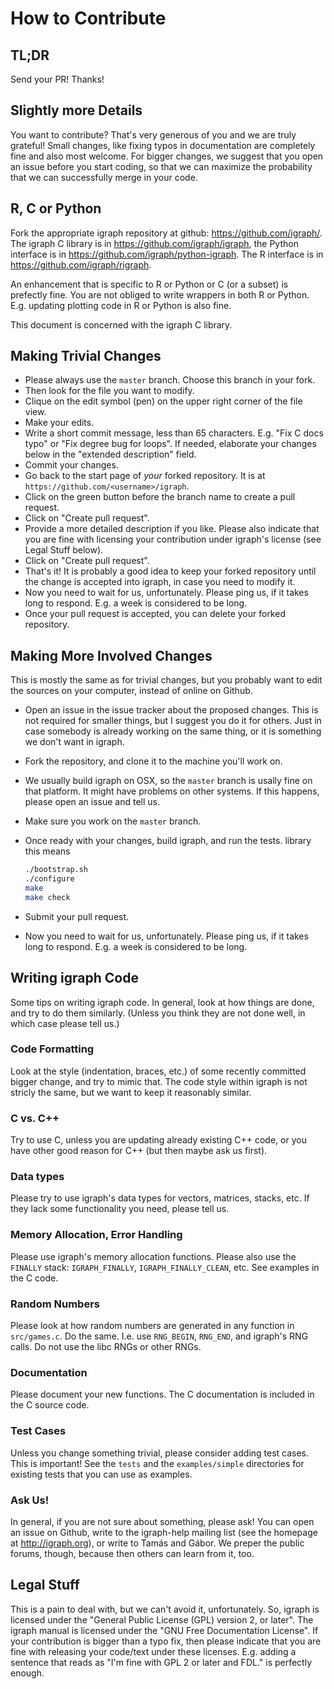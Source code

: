 
# How to Contribute

## TL;DR

Send your PR! Thanks!

## Slightly more Details

You want to contribute? That's very generous of you and we are truly
grateful! Small changes, like fixing typos in documentation are
completely fine and also most welcome. For bigger changes, we suggest
that you open an issue before you start coding, so that we can maximize
the probability that we can successfully merge in your code.

## R, C or Python

Fork the appropriate igraph repository at github: https://github.com/igraph/.
The igraph C library is in https://github.com/igraph/igraph, the Python
interface is in https://github.com/igraph/python-igraph. The R interface is
in https://github.com/igraph/rigraph.

An enhancement that is specific to R or Python or C (or a subset) is prefectly
fine. You are not obliged to write wrappers in both R or Python. E.g. updating
plotting code in R or Python is also fine.

This document is concerned with the igraph C library.

## Making Trivial Changes

* Please always use the `master` branch. Choose this branch in your
  fork.
* Then look for the file you want to modify.
* Clique on the edit symbol (pen) on the upper right corner of the file view.
* Make your edits.
* Write a short commit message, less than 65 characters. E.g.
  "Fix C docs typo" or "Fix degree bug for loops". If needed, elaborate
  your changes below in the "extended description" field.
* Commit your changes.
* Go back to the start page of *your* forked repository. It is at
  `https://github.com/<username>/igraph`.
* Click on the green button before the branch name to create a pull request.
* Click on "Create pull request".
* Provide a more detailed description if you like. Please also indicate that
  you are fine with licensing your contribution under igraph's license (see
  Legal Stuff below).
* Click on "Create pull request".
* That's it! It is probably a good idea to keep your forked repository
  until the change is accepted into igraph, in case you need to modify it.
* Now you need to wait for us, unfortunately. Please ping us, if it takes
  long to respond. E.g. a week is considered to be long.
* Once your pull request is accepted, you can delete your forked repository.

## Making More Involved Changes

This is mostly the same as for trivial changes, but you probably want to
edit the sources on your computer, instead of online on Github.

* Open an issue in the issue tracker about the proposed changes.
  This is not required for smaller things, but I suggest you do it
  for others. Just in case somebody is already working on the same thing,
  or it is something we don't want in igraph.
* Fork the repository, and clone it to the machine you'll work on.
* We usually build igraph on OSX, so the `master` branch is usally fine
  on that platform. It might have problems on other systems. If this
  happens, please open an issue and tell us.
* Make sure you work on the `master` branch.
* Once ready with your changes, build igraph, and run the tests.
  library this means

  ```sh
  ./bootstrap.sh
  ./configure
  make
  make check
  ```

* Submit your pull request.
* Now you need to wait for us, unfortunately. Please ping us, if it takes
  long to respond. E.g. a week is considered to be long.

## Writing igraph Code 

Some tips on writing igraph code. In general, look at how things are done,
and try to do them similarly. (Unless you think they are not done well, in which
case please tell us.)

### Code Formatting

Look at the style (indentation, braces, etc.) of some recently committed
bigger change, and try to mimic that. The code style within igraph is not
stricly the same, but we want to keep it reasonably similar.

### C vs. C++

Try to use C, unless you are updating already existing C++ code, or
you have other good reason for C++ (but then maybe ask us first).

### Data types

Please try to use igraph's data types for vectors, matrices, stacks, etc.
If they lack some functionality you need, please tell us.

### Memory Allocation, Error Handling

Please use igraph's memory allocation functions. Please also use the
`FINALLY` stack: `IGRAPH_FINALLY`, `IGRAPH_FINALLY_CLEAN`, etc. See examples
in the C code.

### Random Numbers

Please look at how random numbers are generated in any function in `src/games.c`.
Do the same. I.e. use `RNG_BEGIN`, `RNG_END`, and igraph's RNG calls. Do
not use the libc RNGs or other RNGs.

### Documentation

Please document your new functions. The C documentation is included in the C
source code.

### Test Cases

Unless you change something trivial, please consider adding test cases.
This is important! See the `tests` and the `examples/simple` directories
for existing tests that you can use as examples.

### Ask Us!

In general, if you are not sure about something, please ask! You can
open an issue on Github, write to the igraph-help mailing list (see the
homepage at http://igraph.org), or write to Tamás and Gábor. We preper
the public forums, though, because then others can learn from it, too.

## Legal Stuff

This is a pain to deal with, but we can't avoid it, unfortunately.
So, igraph is licensed under the "General Public License (GPL) version 2,
or later". The igraph manual is licensed under the "GNU Free Documentation License".
If your contribution is bigger than a typo fix, then please
indicate that you are fine with releasing your code/text under these licenses.
E.g. adding a sentence that reads as "I'm fine with GPL 2 or later and FDL."
is perfectly enough.
